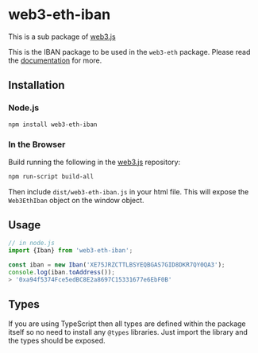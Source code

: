 # web3-eth-iban

This is a sub package of [web3.js][repo]

This is the IBAN package to be used in the `web3-eth` package.
Please read the [documentation][docs] for more.

## Installation

### Node.js

```bash
npm install web3-eth-iban
```

### In the Browser

Build running the following in the [web3.js][repo] repository:

```bash
npm run-script build-all
```

Then include `dist/web3-eth-iban.js` in your html file.
This will expose the `Web3EthIban` object on the window object.


## Usage

```js
// in node.js
import {Iban} from 'web3-eth-iban';

const iban = new Iban('XE75JRZCTTLBSYEQBGAS7GID8DKR7QY0QA3');
console.log(iban.toAddress());
> '0xa94f5374Fce5edBC8E2a8697C15331677e6EbF0B'
```

## Types 
If you are using TypeScript then all types are defined within the package itself so no need
to install any `@types` libraries. Just import the library and the types should be exposed.  


[docs]: http://web3js.readthedocs.io/en/1.0/
[repo]: https://github.com/ethereum/web3.js



